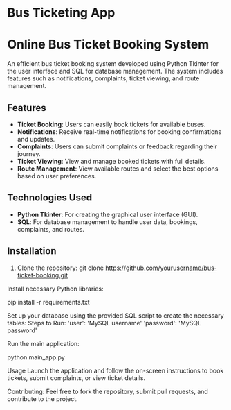 # Bus Ticketing App

# Online Bus Ticket Booking System

An efficient bus ticket booking system developed using Python Tkinter for the user interface and SQL for database management. The system includes features such as notifications, complaints, ticket viewing, and route management.

## Features
- **Ticket Booking**: Users can easily book tickets for available buses.
- **Notifications**: Receive real-time notifications for booking confirmations and updates.
- **Complaints**: Users can submit complaints or feedback regarding their journey.
- **Ticket Viewing**: View and manage booked tickets with full details.
- **Route Management**: View available routes and select the best options based on user preferences.

## Technologies Used
- **Python Tkinter**: For creating the graphical user interface (GUI).
- **SQL**: For database management to handle user data, bookings, complaints, and routes.

## Installation

1. Clone the repository:
   git clone https://github.com/yourusername/bus-ticket-booking.git
   
Install necessary Python libraries:

pip install -r requirements.txt

Set up your database using the provided SQL script to create the necessary tables:
Steps to Run:
'user': 'MySQL username'
'password': 'MySQL password'


Run the main application:

python main_app.py

Usage
Launch the application and follow the on-screen instructions to book tickets, submit complaints, or view ticket details.

Contributing:
Feel free to fork the repository, submit pull requests, and contribute to the project.
